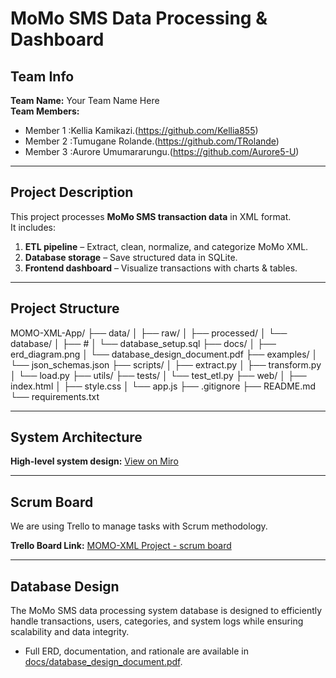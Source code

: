# MoMo SMS Data Processing & Dashboard

## Team Info
**Team Name:** Your Team Name Here  
**Team Members:**  
  - Member 1 :Kellia Kamikazi.(https://github.com/Kellia855)  
  - Member 2 :Tumugane Rolande.(https://github.com/TRolande)  
  - Member 3 :Aurore Umumararungu.(https://github.com/Aurore5-U)  
  
---

## Project Description
This project processes **MoMo SMS transaction data** in XML format.  
It includes:  
1. **ETL pipeline** – Extract, clean, normalize, and categorize MoMo XML.  
2. **Database storage** – Save structured data in SQLite.  
3. **Frontend dashboard** – Visualize transactions with charts & tables.  

---

## Project Structure


MOMO-XML-App/
├── data/
│   ├── raw/
│   ├── processed/
│   └── database/
│       ├── #
│       └── database_setup.sql
├── docs/
│   ├── erd_diagram.png
│   └── database_design_document.pdf
├── examples/
│   └── json_schemas.json
├── scripts/
│   ├── extract.py
│   ├── transform.py
│   └── load.py
├── utils/
├── tests/
│   └── test_etl.py
├── web/
│   ├── index.html
│   ├── style.css
│   └── app.js
├── .gitignore
├── README.md
└── requirements.txt

---

## System Architecture
 
 **High-level system design:** [View on Miro](https://miro.com/app/board/uXjVJK_IoDI=/)

---

## Scrum Board
We are using Trello to manage tasks with Scrum methodology.  

 **Trello Board Link:** [MOMO-XML Project - scrum board](https://trello.com/b/p4gLWs1S/momo-sms-project-scrum-board)

___

## Database Design
The MoMo SMS data processing system database is designed to efficiently handle transactions, users, categories, and system logs while ensuring scalability and data integrity.  
- Full ERD, documentation, and rationale are available in [docs/database_design_document.pdf](./docs/database_design_document.pdf).

